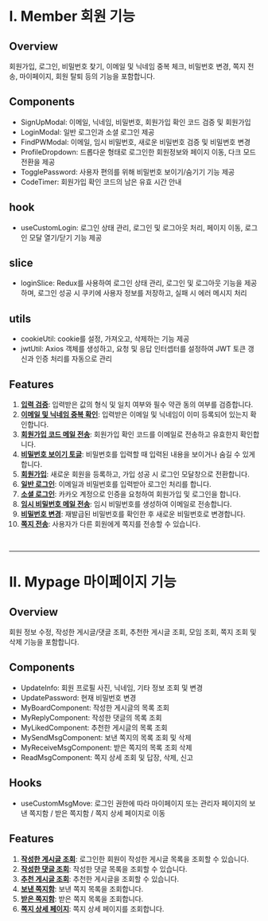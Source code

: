 # I. Member 회원 기능

## Overview
회원가입, 로그인, 비밀번호 찾기, 이메일 및 닉네임 중복 체크, 비밀번호 변경, 쪽지 전송, 마이페이지, 회원 탈퇴 등의 기능을 포함합니다.

## Components
- SignUpModal: 이메일, 닉네임, 비밀번호, 회원가입 확인 코드 검증 및 회원가입
- LoginModal: 일반 로그인과 소셜 로그인 제공
- FindPWModal: 이메일, 임시 비밀번호, 새로운 비밀번호 검증 및 비밀번호 변경
- ProfileDropdown: 드롭다운 형태로 로그인한 회원정보와 페이지 이동, 다크 모드 전환을 제공
- TogglePassword: 사용자 편의를 위해 비밀번호 보이기/숨기기 기능 제공
- CodeTimer: 회원가입 확인 코드의 남은 유효 시간 안내

## hook
- useCustomLogin: 로그인 상태 관리, 로그인 및 로그아웃 처리, 페이지 이동, 로그인 모달 열기/닫기 기능 제공

## slice
- loginSlice: Redux를 사용하여 로그인 상태 관리, 로그인 및 로그아웃 기능을 제공하며, 로그인 성공 시 쿠키에 사용자 정보를 저장하고, 실패 시 에러 메시지 처리

## utils
- cookieUtil: cookie를 설정, 가져오고, 삭제하는 기능 제공
- jwtUtil: Axios 객체를 생성하고, 요청 및 응답 인터셉터를 설정하여 JWT 토큰 갱신과 인증 처리를 자동으로 관리

## Features
1. <a href="https://github.com/LuckyVickys/woosan-front/blob/main/Readme.assets/member/signup.md">**입력 검증**</a>: 입력받은 값의 형식 및 일치 여부와 필수 약관 동의 여부를 검증합니다.
2. <a href="https://github.com/LuckyVickys/woosan-front/blob/main/Readme.assets/member/signup.md">**이메일 및 닉네임 중복 확인**</a>: 입력받은 이메일 및 닉네임이 이미 등록되어 있는지 확인합니다.
3. <a href="https://github.com/LuckyVickys/woosan-front/blob/main/Readme.assets/member/signup.md">**회원가입 코드 메일 전송**</a>: 회원가입 확인 코드를 이메일로 전송하고 유효한지 확인합니다.
4. <a href="https://github.com/LuckyVickys/woosan-front/blob/main/Readme.assets/member/signup.md">**비밀번호 보이기 토글**</a>: 비밀번호를 입력할 때 입력된 내용을 보이거나 숨길 수 있게 합니다.
5. <a href="https://github.com/LuckyVickys/woosan-front/blob/main/Readme.assets/member/signup.md">**회원가입**</a>: 새로운 회원을 등록하고, 가입 성공 시 로그인 모달창으로 전환합니다.
6. <a href="https://github.com/LuckyVickys/woosan-front/blob/main/Readme.assets/member/login.md">**일반 로그인**</a>: 이메일과 비밀번호를 입력받아 로그인 처리를 합니다.
7. <a href="https://github.com/LuckyVickys/woosan-front/blob/main/Readme.assets/member/login.md">**소셜 로그인**</a>: 카카오 계정으로 인증을 요청하여 회원가입 및 로그인을 합니다.
8. <a href="https://github.com/LuckyVickys/woosan-front/blob/main/Readme.assets/member/UpdatePw.md">**임시 비밀번호 메일 전송**</a>: 임시 비밀번호를 생성하여 이메일로 전송합니다.
9. <a href="https://github.com/LuckyVickys/woosan-front/blob/main/Readme.assets/member/UpdatePw.md">**비밀번호 변경**</a>: 재발급된 비밀번호를 확인한 후 새로운 비밀번호로 변경합니다.
10. <a href="https://github.com/LuckyVickys/woosan-front/blob/main/Readme.assets/member/message.md">**쪽지 전송**</a>: 사용자가 다른 회원에게 쪽지를 전송할 수 있습니다.
<br>

---

# II. Mypage 마이페이지 기능

## Overview
회원 정보 수정, 작성한 게시글/댓글 조회, 추천한 게시글 조회, 모임 조회, 쪽지 조회 및 삭제 기능을 포함합니다.

## Components
- UpdateInfo: 회원 프로필 사진, 닉네임, 기타 정보 조회 및 변경
- UpdatePassword: 현재 비밀번호 변경
- MyBoardComponent: 작성한 게시글의 목록 조회
- MyReplyComponent: 작성한 댓글의 목록 조회
- MyLikedComponent: 추천한 게시글의 목록 조회
- MySendMsgComponent: 보낸 쪽지의 목록 조회 및 삭제 
- MyReceiveMsgComponent: 받은 쪽지의 목록 조회 삭제
- ReadMsgComponent: 쪽지 상세 조회 및 답장, 삭제, 신고

## Hooks
- useCustomMsgMove: 로그인 권한에 따라 마이페이지 또는 관리자 페이지의 보낸 쪽지함 / 받은 쪽지함 / 쪽지 상세 페이지로 이동

## Features
1. <a href="https://github.com/LuckyVickys/woosan-front/blob/main/Readme.assets/member/myPage.md">**작성한 게시글 조회**</a>: 로그인한 회원이 작성한 게시글 목록을 조회할 수 있습니다.
2. <a href="https://github.com/LuckyVickys/woosan-front/blob/main/Readme.assets/member/myPage.md">**작성한 댓글 조회**</a>: 작성한 댓글 목록을 조회할 수 있습니다.
3. <a href="https://github.com/LuckyVickys/woosan-front/blob/main/Readme.assets/member/myPage.md">**추천 게시글 조회**</a>: 추천한 게시글을 조회할 수 있습니다.
4. <a href="https://github.com/LuckyVickys/woosan-front/blob/main/Readme.assets/member/myPage.md">**보낸 쪽지함**</a>: 보낸 쪽지 목록을 조회합니다.
5. <a href="https://github.com/LuckyVickys/woosan-front/blob/main/Readme.assets/member/myPage.md">**받은 쪽지함**</a>: 받은 쪽지 목록을 조회합니다.
6. <a href="https://github.com/LuckyVickys/woosan-front/blob/main/Readme.assets/member/myPage.md">**쪽지 상세 페이지**</a>: 쪽지 상세 페이지를 조회합니다.
